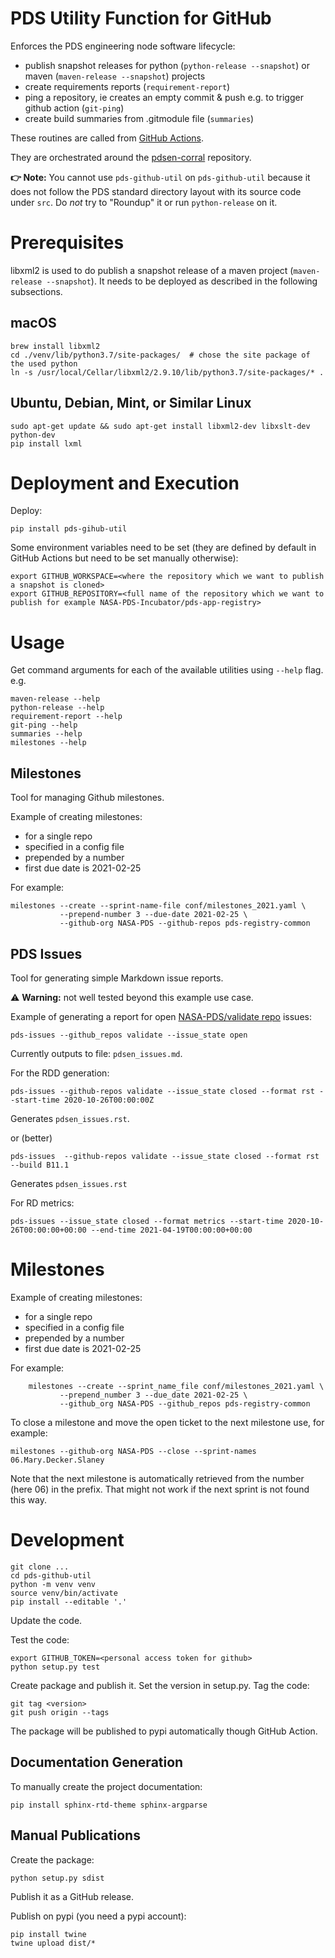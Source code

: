# PDS Utility Function for GitHub

Enforces the PDS engineering node software lifecycle:
- publish snapshot releases for python (`python-release --snapshot`) or maven  (`maven-release --snapshot`) projects
- create requirements reports (`requirement-report`)
- ping a repository, ie creates an empty commit & push e.g. to trigger github action (`git-ping`)
- create build summaries from .gitmodule file (`summaries`)
  
These routines are called from [GitHub Actions](https://github.com/features/actions).

They are orchestrated around the [pdsen-corral](https://github.com/nasa-pds/pdsen-corral/) repository.

**👉 Note:** You cannot use `pds-github-util`  on `pds-github-util` because it does not follow the PDS standard directory layout with its source code under `src`. Do _not_ try to "Roundup" it or run `python-release` on it.


# Prerequisites

libxml2 is used to do publish a snapshot release of a maven project (`maven-release --snapshot`). It needs to be deployed as described in the following subsections.


## macOS

    brew install libxml2
    cd ./venv/lib/python3.7/site-packages/  # chose the site package of the used python
    ln -s /usr/local/Cellar/libxml2/2.9.10/lib/python3.7/site-packages/* .

## Ubuntu, Debian, Mint, or Similar Linux

    sudo apt-get update && sudo apt-get install libxml2-dev libxslt-dev python-dev
    pip install lxml


# Deployment and Execution

Deploy:

    pip install pds-gihub-util

Some environment variables need to be set (they are defined by default in GitHub Actions but need to be set manually otherwise):

    export GITHUB_WORKSPACE=<where the repository which we want to publish a snapshot is cloned>
    export GITHUB_REPOSITORY=<full name of the repository which we want to publish for example NASA-PDS-Incubator/pds-app-registry>
    

# Usage

Get command arguments for each of the available utilities using `--help` flag. e.g.

    maven-release --help
    python-release --help
    requirement-report --help
    git-ping --help
    summaries --help
    milestones --help


## Milestones

Tool for managing Github milestones.

Example of creating milestones:
- for a single repo
- specified in a config file
- prepended by a number
- first due date is 2021-02-25

For example:

    milestones --create --sprint-name-file conf/milestones_2021.yaml \
               --prepend-number 3 --due-date 2021-02-25 \
               --github-org NASA-PDS --github-repos pds-registry-common

## PDS Issues

Tool for generating simple Markdown issue reports.

⚠️ **Warning:** not well tested beyond this example use case.

Example of generating a report for open [NASA-PDS/validate repo](https://github.com/NASA-PDS/validate) issues:

    pds-issues --github_repos validate --issue_state open

Currently outputs to file: `pdsen_issues.md`.

For the RDD generation:

    pds-issues --github-repos validate --issue_state closed --format rst --start-time 2020-10-26T00:00:00Z

Generates `pdsen_issues.rst`.

or (better)

    pds-issues  --github-repos validate --issue_state closed --format rst --build B11.1
Generates `pdsen_issues.rst`

For RD metrics:

    pds-issues --issue_state closed --format metrics --start-time 2020-10-26T00:00:00+00:00 --end-time 2021-04-19T00:00:00+00:00


# Milestones

Example of creating milestones:
- for a single repo
- specified in a config file
- prepended by a number
- first due date is 2021-02-25

For example:

        milestones --create --sprint_name_file conf/milestones_2021.yaml \
               --prepend_number 3 --due_date 2021-02-25 \
               --github_org NASA-PDS --github_repos pds-registry-common
                   

To close a milestone and move the open ticket to the next milestone use, for example:

    milestones --github-org NASA-PDS --close --sprint-names 06.Mary.Decker.Slaney

Note that the next milestone is automatically retrieved from the number (here 06) in the prefix. That might not work if the next sprint is not found this way.



# Development
 
    git clone ...
    cd pds-github-util
    python -m venv venv
    source venv/bin/activate
    pip install --editable '.'
    
Update the code.

Test the code:

    export GITHUB_TOKEN=<personal access token for github>
    python setup.py test

Create package and publish it. Set the version in setup.py. Tag the code:

    git tag <version>
    git push origin --tags

The package will be published to pypi automatically though GitHub Action.


## Documentation Generation

To manually create the project documentation:

    pip install sphinx-rtd-theme sphinx-argparse


## Manual Publications

Create the package:

    python setup.py sdist

Publish it as a GitHub release.

Publish on pypi (you need a pypi account):

    pip install twine
    twine upload dist/*
